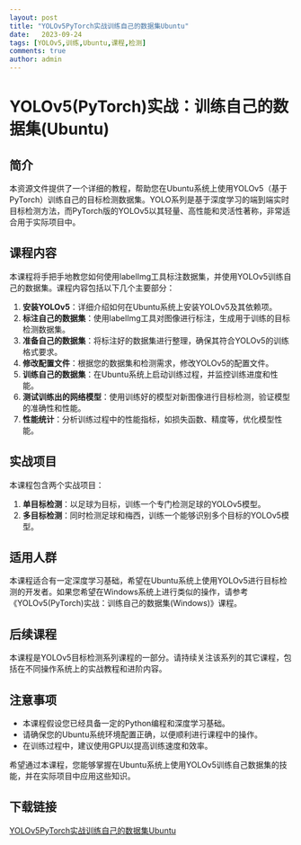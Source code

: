 ```yaml
---
layout: post
title: "YOLOv5PyTorch实战训练自己的数据集Ubuntu"
date:   2023-09-24
tags: [YOLOv5,训练,Ubuntu,课程,检测]
comments: true
author: admin
---
```

# YOLOv5(PyTorch)实战：训练自己的数据集(Ubuntu)

## 简介
本资源文件提供了一个详细的教程，帮助您在Ubuntu系统上使用YOLOv5（基于PyTorch）训练自己的目标检测数据集。YOLO系列是基于深度学习的端到端实时目标检测方法，而PyTorch版的YOLOv5以其轻量、高性能和灵活性著称，非常适合用于实际项目中。

## 课程内容
本课程将手把手地教您如何使用labelImg工具标注数据集，并使用YOLOv5训练自己的数据集。课程内容包括以下几个主要部分：

1. **安装YOLOv5**：详细介绍如何在Ubuntu系统上安装YOLOv5及其依赖项。
2. **标注自己的数据集**：使用labelImg工具对图像进行标注，生成用于训练的目标检测数据集。
3. **准备自己的数据集**：将标注好的数据集进行整理，确保其符合YOLOv5的训练格式要求。
4. **修改配置文件**：根据您的数据集和检测需求，修改YOLOv5的配置文件。
5. **训练自己的数据集**：在Ubuntu系统上启动训练过程，并监控训练进度和性能。
6. **测试训练出的网络模型**：使用训练好的模型对新图像进行目标检测，验证模型的准确性和性能。
7. **性能统计**：分析训练过程中的性能指标，如损失函数、精度等，优化模型性能。

## 实战项目
本课程包含两个实战项目：
1. **单目标检测**：以足球为目标，训练一个专门检测足球的YOLOv5模型。
2. **多目标检测**：同时检测足球和梅西，训练一个能够识别多个目标的YOLOv5模型。

## 适用人群
本课程适合有一定深度学习基础，希望在Ubuntu系统上使用YOLOv5进行目标检测的开发者。如果您希望在Windows系统上进行类似的操作，请参考《YOLOv5(PyTorch)实战：训练自己的数据集(Windows)》课程。

## 后续课程
本课程是YOLOv5目标检测系列课程的一部分。请持续关注该系列的其它课程，包括在不同操作系统上的实战教程和进阶内容。

## 注意事项
- 本课程假设您已经具备一定的Python编程和深度学习基础。
- 请确保您的Ubuntu系统环境配置正确，以便顺利进行课程中的操作。
- 在训练过程中，建议使用GPU以提高训练速度和效率。

希望通过本课程，您能够掌握在Ubuntu系统上使用YOLOv5训练自己数据集的技能，并在实际项目中应用这些知识。

## 下载链接

[YOLOv5PyTorch实战训练自己的数据集Ubuntu](https://pan.quark.cn/s/1249c949dd1f)